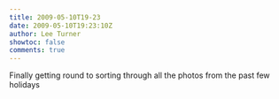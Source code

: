 ```yaml
---
title: 2009-05-10T19-23
date: 2009-05-10T19:23:10Z
author: Lee Turner
showtoc: false
comments: true
---
```


Finally getting round to sorting through all the photos from the past few holidays

